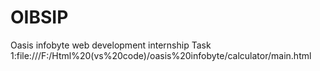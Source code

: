 # OIBSIP
Oasis infobyte web development internship
Task 1:file:///F:/Html%20(vs%20code)/oasis%20infobyte/calculator/main.html

